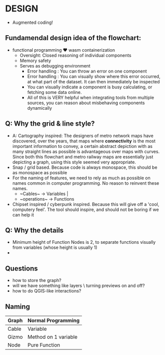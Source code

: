 # DESIGN 

- Augmented coding!

## Fundamendal design idea of the flowchart: 
- functional programming ❤️ wasm containerization 
  - Oversight: Closed reasoning of individual components 
  - Memory safety
  - Serves as debugging environment
    - Error handling : You can throw an error on one component 
    - Error handling : You can visually show where this error occurred, at what part of the dataset. It can then immediately be inspected
    - You can visually indicate a component is busy calculating, or fetching some data online.
    - All of this is VERY helpful when integrating tools from multiple sources, you can reason about misbehaving components dynamically


## Q: Why the grid & line style?
- A: Cartography inspired: The designers of metro network maps have discovered, over the years, that maps where **connectivity** is the most important information to convey, a certain abstract depiction with as many straight lines as possible is advantageous over maps with curves. Since both this flowchart and metro railway maps are essentially just depicting a graph, using this style seemed very appropriate. 
- Snap / grid based. Because code is always monospace, this should be as monospace as possible
- For the naming of features, we need to rely as much as possible on names common in computer programming. No reason to reinvent these names. 
  - ~Cables~ -> Variables | 
  - ~operations~ -> Functions
- Chipset inspired / cyberpunk inspired. Because this will give off a 'cool, computery feel'. The tool should inspire, and should not be boring if we can help it



## Q: Why the details 
- Minimum height of Function Nodes is 2, to separate functions visually from variables (whose height is usually 1)
- 



## Questions 
- how to store the graph?
- will we have something like layers \ turning previews on and off?
- how to do QGIS-like interactions? 

## Naming 

| Graph | Normal Programming   |
|-------|----------------------|        
| Cable | Variable             | 
| Gizmo | Method on 1 variable | 
| Node  | Pure Function        | 


